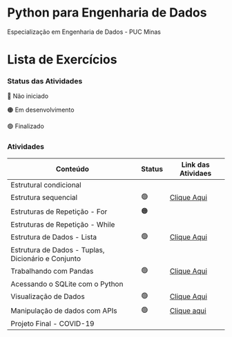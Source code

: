 # Python para Engenharia de Dados

Especialização em Engenharia de Dados - PUC Minas

# Lista de Exercícios

### Status das Atividades


:red_circle: Não iniciado

:orange_circle: Em desenvolvimento

:green_circle: Finalizado


### Atividades

| Conteúdo | Status | Link das Atividaes|
|---|---|---|
|Estrutural condicional|||
|Estrutura sequencial|:green_circle:|[Clique Aqui](./Estrutura%20sequencial/)|
|Estruturas de Repetição - For|:orange_circle:|[]()|
|Estruturas de Repetição - While|||
|Estrutura de Dados - Lista|:green_circle:|[Clique Aqui](./Estrutura%20de%20dados%20-%20Lista/)|
|Estrutura de Dados - Tuplas, Dicionário e Conjunto|||
|Trabalhando com Pandas|:green_circle:|[Clique Aqui](./Pandas/Exerc%C3%ADcios%20-%20Pandas.ipynb)|
|Acessando o SQLite com o Python|||
|Visualização de Dados|:green_circle:|[Clique Aqui](./matplotlib/Exerc%C3%ADcios%20-%20Visualiza%C3%A7%C3%A3o%20de%20Dados.ipynb)|
|Manipulação de dados com APIs|:green_circle:|[Clique aqui](./Manipula%C3%A7%C3%A3o%20de%20dados%20com%20APIs/Exercicios.ipynb)|
|Projeto Final - COVID-19|||
